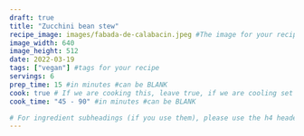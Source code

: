 ```yaml
---
draft: true
title: "Zucchini bean stew"
recipe_image: images/fabada-de-calabacin.jpeg #The image for your recipe
image_width: 640
image_height: 512
date: 2022-03-19
tags: ["vegan"] #tags for your recipe
servings: 6
prep_time: 15 #in minutes #can be BLANK
cook: true # If we are cooking this, leave true, if we are cooling set to false
cook_time: "45 - 90" #in minutes #can be BLANK

# For ingredient subheadings (if you use them), please use the h4 header.  For print view I have those elements targeted
---
```


